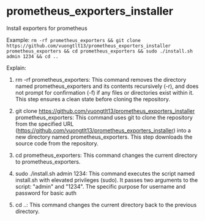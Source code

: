 # prometheus_exporters_installer

Install exporters for prometheus

Example:
``rm -rf prometheus_exporters && git clone  https://github.com/vuongtlt13/prometheus_exporters_installer prometheus_exporters && cd prometheus_exporters && sudo ./install.sh admin 1234 && cd ..``

Explain:

1. rm -rf prometheus_exporters: This command removes the directory named prometheus_exporters and its contents recursively (-r), and does not prompt for confirmation (-f) if any files or directories exist within it. This step ensures a clean state before cloning the repository.

2. git clone https://github.com/vuongtlt13/prometheus_exporters_installer prometheus_exporters: This command uses git to clone the repository from the specified URL (https://github.com/vuongtlt13/prometheus_exporters_installer) into a new directory named prometheus_exporters. This step downloads the source code from the repository.

3. cd prometheus_exporters: This command changes the current directory to prometheus_exporters.

4. sudo ./install.sh admin 1234: This command executes the script named install.sh with elevated privileges (sudo). It passes two arguments to the script: "admin" and "1234". The specific purpose for username and password for basic auth

5. cd ..: This command changes the current directory back to the previous directory.


